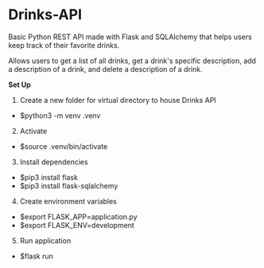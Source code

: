 # Drinks-API
Basic Python REST API made with Flask and SQLAlchemy that helps users keep track of their favorite drinks.

Allows users to get a list of all drinks, get a drink's specific description, add a description of a drink, and delete a description of a drink.

**Set Up**
1. Create a new folder for virtual directory to house Drinks API
  - $python3 -m venv .venv
2. Activate
  - $source .venv/bin/activate
3. Install dependencies
  - $pip3 install flask
  - $pip3 install flask-sqlalchemy
4. Create environment variables
  - $export FLASK_APP=application.py
  - $export FLASK_ENV=development
5. Run application
  - $flask run
